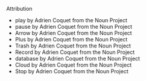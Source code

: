 Attribution

- play by Adrien Coquet from the Noun Project
- pause by Adrien Coquet from the Noun Project
- Arrow by Adrien Coquet from the Noun Project
- Plus by Adrien Coquet from the Noun Project
- Trash by Adrien Coquet from the Noun Project
- Record by Adrien Coquet from the Noun Project
- database by Adrien Coquet from the Noun Project
- Cloud by Adrien Coquet from the Noun Project
- Stop by Adrien Coquet from the Noun Project